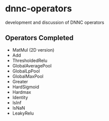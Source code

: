# dnnc-operators
development and discussion of DNNC operators

## Operators Completed

* MatMul (2D version)
* Add 
* ThresholdedRelu
* GlobalAveragePool
* GlobalLpPool
* GlobalMaxPool
* Greater
* HardSigmoid
* Hardmax
* Identity
* IsInf
* IsNaN
* LeakyRelu
